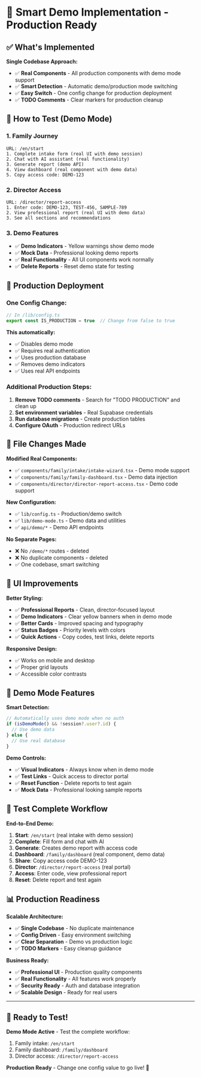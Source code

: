 # 🎯 Smart Demo Implementation - Production Ready

## ✅ What's Implemented

**Single Codebase Approach:**
- ✅ **Real Components** - All production components with demo mode support
- ✅ **Smart Detection** - Automatic demo/production mode switching
- ✅ **Easy Switch** - One config change for production deployment
- ✅ **TODO Comments** - Clear markers for production cleanup

## 🔧 How to Test (Demo Mode)

### **1. Family Journey**
```
URL: /en/start
1. Complete intake form (real UI with demo session)
2. Chat with AI assistant (real functionality)
3. Generate report (demo API)
4. View dashboard (real component with demo data)
5. Copy access code: DEMO-123
```

### **2. Director Access**
```
URL: /director/report-access  
1. Enter code: DEMO-123, TEST-456, SAMPLE-789
2. View professional report (real UI with demo data)
3. See all sections and recommendations
```

### **3. Demo Features**
- ✅ **Demo Indicators** - Yellow warnings show demo mode
- ✅ **Mock Data** - Professional looking demo reports
- ✅ **Real Functionality** - All UI components work normally
- ✅ **Delete Reports** - Reset demo state for testing

## 🚀 Production Deployment

### **One Config Change:**
```typescript
// In /lib/config.ts
export const IS_PRODUCTION = true  // Change from false to true
```

**This automatically:**
- ✅ Disables demo mode
- ✅ Requires real authentication
- ✅ Uses production database
- ✅ Removes demo indicators
- ✅ Uses real API endpoints

### **Additional Production Steps:**
1. **Remove TODO comments** - Search for "TODO PRODUCTION" and clean up
2. **Set environment variables** - Real Supabase credentials
3. **Run database migrations** - Create production tables
4. **Configure OAuth** - Production redirect URLs

## 📁 File Changes Made

**Modified Real Components:**
- ✅ `components/family/intake/intake-wizard.tsx` - Demo mode support
- ✅ `components/family/family-dashboard.tsx` - Demo data injection  
- ✅ `components/director/director-report-access.tsx` - Demo code support

**New Configuration:**
- ✅ `lib/config.ts` - Production/demo switch
- ✅ `lib/demo-mode.ts` - Demo data and utilities
- ✅ `api/demo/*` - Demo API endpoints

**No Separate Pages:**
- ❌ No `/demo/*` routes - deleted
- ❌ No duplicate components - deleted
- ✅ One codebase, smart switching

## 🎨 UI Improvements

**Better Styling:**
- ✅ **Professional Reports** - Clean, director-focused layout
- ✅ **Demo Indicators** - Clear yellow banners when in demo mode  
- ✅ **Better Cards** - Improved spacing and typography
- ✅ **Status Badges** - Priority levels with colors
- ✅ **Quick Actions** - Copy codes, test links, delete reports

**Responsive Design:**
- ✅ Works on mobile and desktop
- ✅ Proper grid layouts
- ✅ Accessible color contrasts

## 🔧 Demo Mode Features

**Smart Detection:**
```typescript
// Automatically uses demo mode when no auth
if (isDemoMode() && !session?.user?.id) {
  // Use demo data
} else {
  // Use real database
}
```

**Demo Controls:**
- ✅ **Visual Indicators** - Always know when in demo mode
- ✅ **Test Links** - Quick access to director portal
- ✅ **Reset Function** - Delete reports to test again
- ✅ **Mock Data** - Professional looking sample reports

## 🧪 Test Complete Workflow

**End-to-End Demo:**
1. **Start**: `/en/start` (real intake with demo session)
2. **Complete**: Fill form and chat with AI
3. **Generate**: Creates demo report with access code
4. **Dashboard**: `/family/dashboard` (real component, demo data)
5. **Share**: Copy access code DEMO-123
6. **Director**: `/director/report-access` (real portal)
7. **Access**: Enter code, view professional report
8. **Reset**: Delete report and test again

## 📊 Production Readiness

**Scalable Architecture:**
- ✅ **Single Codebase** - No duplicate maintenance
- ✅ **Config Driven** - Easy environment switching
- ✅ **Clear Separation** - Demo vs production logic
- ✅ **TODO Markers** - Easy cleanup guidance

**Business Ready:**
- ✅ **Professional UI** - Production quality components
- ✅ **Real Functionality** - All features work properly
- ✅ **Security Ready** - Auth and database integration
- ✅ **Scalable Design** - Ready for real users

---

## 🎯 Ready to Test!

**Demo Mode Active** - Test the complete workflow:
1. Family intake: `/en/start`
2. Family dashboard: `/family/dashboard`  
3. Director access: `/director/report-access`

**Production Ready** - Change one config value to go live! 🚀